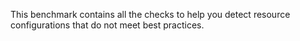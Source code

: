 This benchmark contains all the checks to help you detect resource configurations that do not meet best practices.